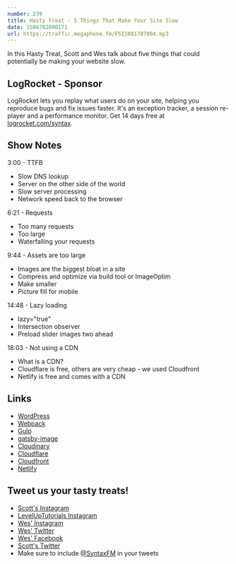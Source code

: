```yaml
---
number: 239
title: Hasty Treat - 5 Things That Make Your Site Slow
date: 1586782800171
url: https://traffic.megaphone.fm/FSI1081787004.mp3
---
```


In this Hasty Treat, Scott and Wes talk about five things that could potentially be making your website slow.

## LogRocket - Sponsor
LogRocket lets you replay what users do on your site, helping you reproduce bugs and fix issues faster. It's an exception tracker, a session re-player and a performance monitor. Get 14 days free at [logrocket.com/syntax](https://logrocket.com/syntax).

## Show Notes

3:00 - TTFB 

* Slow DNS lookup
* Server on the other side of the world
* Slow server processing
* Network speed back to the browser

6:21 - Requests

* Too many requests
* Too large
* Waterfalling your requests

9:44 - Assets are too large

* Images are the biggest bloat in a site
* Compress and optimize via build tool or ImageOptim
* Make smaller
* Picture fill for mobile

14:48 - Lazy loading

* lazy="true"
* Intersection observer
* Preload slider images two ahead

18:03 - Not using a CDN

* What is a CDN?
* Cloudflare is free, others are very cheap - we used Cloudfront
* Netlify is free and comes with a CDN

## Links
* [WordPress](https://wordpress.org/)
* [Webpack](https://webpack.js.org/)
* [Gulp](https://gulpjs.com/)
* [gatsby-image](https://www.gatsbyjs.org/packages/gatsby-image/)
* [Cloudinary](https://cloudinary.com/)
* [Cloudflare](https://www.cloudflare.com/)
* [Cloudfront](https://aws.amazon.com/cloudfront/)
* [Netlify](https://www.netlify.com/)

## Tweet us your tasty treats!
* [Scott's Instagram](https://www.instagram.com/stolinski/)
* [LevelUpTutorials Instagram](https://www.instagram.com/LevelUpTutorials/)
* [Wes' Instagram](https://www.instagram.com/wesbos/)
* [Wes' Twitter](https://twitter.com/wesbos)
* [Wes' Facebook](https://www.facebook.com/wesbos.developer)
* [Scott's Twitter](https://twitter.com/stolinski)
* Make sure to include [@SyntaxFM](https://twitter.com/SyntaxFM) in your tweets